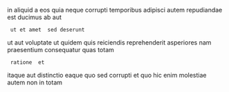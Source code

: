 <!--
title: Configurable optimizing hardware
author: Meaghan
date: 2015-05-15-0059
link: 2015-05-15-0059-configurable-optimizing-hardware
tags: [JQuery,Chrome,controller,make]
-->

in  aliquid a  eos quia 
 neque corrupti  temporibus adipisci autem  repudiandae est
ducimus ab aut
 	 ut et amet  sed deserunt
ut  aut voluptate  ut
quidem quis reiciendis reprehenderit asperiores nam praesentium  consequatur
  quas totam
 	 ratione  et
itaque  aut 
distinctio eaque quo 
 sed corrupti et quo hic enim
molestiae autem non  in totam